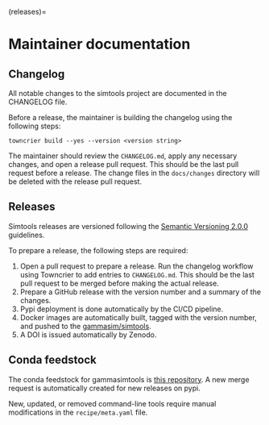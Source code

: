(releases)=

# Maintainer documentation

## Changelog

All notable changes to the simtools project are documented in the CHANGELOG file.

Before a release, the maintainer is building the changelog using the following steps:

```console
towncrier build --yes --version <version string>
```

The maintainer should review the `CHANGELOG.md`, apply any necessary changes, and open a release pull request. This should be the last pull request before a release.
The change files in the `docs/changes` directory will be deleted with the release pull request.

## Releases

Simtools releases are versioned following the [Semantic Versioning 2.0.0](https://semver.org/) guidelines.

To prepare a release, the following steps are required:

1. Open a pull request to prepare a release.  Run the changelog workflow using Towncrier to add entries to `CHANGELOG.md`. This should be the last pull request to be merged before making the actual release.
2. Prepare a GitHub release with the version number and a summary of the changes.
3. Pypi deployment is done automatically by the CI/CD pipeline.
4. Docker images are automatically built, tagged with the version number, and pushed to the [gammasim/simtools](https://github.com/orgs/gammasim/packages?repo_name=simtools).
5. A DOI is issued automatically by Zenodo.

## Conda feedstock

The conda feedstock for gammasimtools is [this repository](https://github.com/conda-forge/gammasimtools-feedstock).
A new merge request is automatically created for new releases on pypi.

New, updated, or removed command-line tools require manual modifications in the `recipe/meta.yaml` file.
